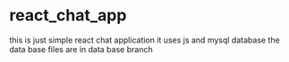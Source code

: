 # react_chat_app
this is just simple react chat application
it uses js and mysql database
the data base files are in data base branch
